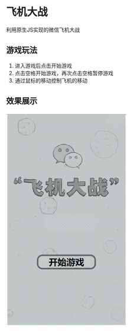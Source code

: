 # 飞机大战

利用原生JS实现的微信飞机大战

## 游戏玩法

1. 进入游戏后点击开始游戏
2. 点击空格开始游戏，再次点击空格暂停游戏
3. 通过鼠标的移动控制飞机的移动

## 效果展示

![效果展示](./images/result.gif)
